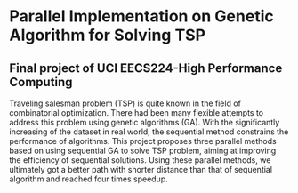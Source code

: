 # Parallel Implementation on Genetic Algorithm for Solving TSP
## Final project of UCI EECS224-High Performance Computing
 Traveling salesman problem (TSP) is quite known in the field of combinatorial optimization. There had been many flexible attempts to address this problem using genetic algorithms (GA). With the significantly increasing of the dataset in real world, the sequential method constrains the performance of algorithms. This project proposes three parallel methods based on using sequential GA to solve TSP problem, aiming at improving the efficiency of sequential solutions. Using these parallel methods, we ultimately got a better path with shorter distance than that of sequential algorithm and reached four times speedup.
